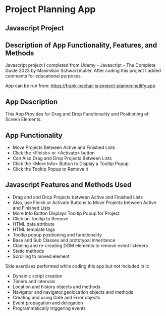 # Project Planning App 
## Javascript Project
## Description of App Functionality, Features, and Methods

Javascript project I completed from Udemy - Javascript - The Complete Guide 2023 by Maximilian Schwarzmuller. After coding this project I added comments for educational purposes.

App can be run from: https://frank-pechar-js-project-planner.netlify.app

## App Description 

This App Provides for Drag and Drop Functionality and Positioning of Screen Elements.

## App Functionality

- Move Projects Between Active and Finished Lists
- Click the &lt;Finish&gt; or &lt;Activate&gt; button
- Can Also Drag and Drop Projects Between Lists
- Click the &lt;More Info&gt; Button to Display a Tooltip Popup
- Click the Tooltip Popup to Remove it

## Javascript Features and Methods Used

- Drag and and Drop Projects between Active and Finished Lists
- Also, use Finish or Activate Buttons to Move Projects between Active and Finished Lists
- More Info Button Displays Tooltip Popup for Project
- Click on Tooltip to Remove
- HTML data attribute
- HTML template tags
- Tooltip popup positioning and functionality
- Base and Sub Classes and prototypal inheritance
- Cloning and re-creating DOM elements to remove event listeners
- Static methods
- Scrolling to moved element

Side exercises performed while coding this app but not included in it:

- Dynamic script creation
- Timers and intervals
- Location and history objects and methods
- Navigator and navigator.geolocation objects and methods
- Creating and using Date and Error objects
- Event propagation and delegation
- Programmatically triggering events
